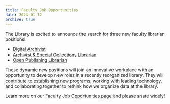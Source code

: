 ```yaml
---
title: Faculty Job Opportunities
date: 2024-01-12
archive: true
---
```


The Library is excited to announce the search for three new faculty librarian positions!

- [Digital Archivist](http://uidaho.peopleadmin.com/hr/postings/43233)
- [Archivist & Special Collections Librarian](http://uidaho.peopleadmin.com/hr/postings/43227)
- [Open Publishing Librarian](http://uidaho.peopleadmin.com/hr/postings/43224)

These dynamic new positions will join an innovative workplace with an opportunity to develop new roles in a recently reorganized library.
They will contribute to establishing new programs, working with leading technology, and collaborating together to rethink how we organize data at the library.

Learn more on our [Faculty Job Opportunities page](/opportunities/faculty.html) and please share widely!
